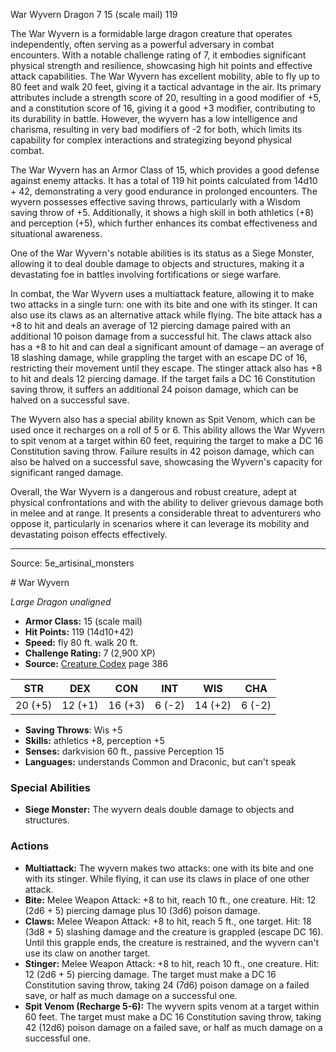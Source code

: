 <MonsterName/>War Wyvern</MonsterName>
<CreatureType/>Dragon</CreatureType>
<CR/>7</CR>
<AC/>15 (scale mail)</AC>
<HP/>119</HP>
<summary>The War Wyvern is a formidable large dragon creature that operates independently, often serving as a powerful adversary in combat encounters. With a notable challenge rating of 7, it embodies significant physical strength and resilience, showcasing high hit points and effective attack capabilities. The War Wyvern has excellent mobility, able to fly up to 80 feet and walk 20 feet, giving it a tactical advantage in the air. Its primary attributes include a strength score of 20, resulting in a good modifier of +5, and a constitution score of 16, giving it a good +3 modifier, contributing to its durability in battle. However, the wyvern has a low intelligence and charisma, resulting in very bad modifiers of -2 for both, which limits its capability for complex interactions and strategizing beyond physical combat. </summary>

<detail>

The War Wyvern has an Armor Class of 15, which provides a good defense against enemy attacks. It has a total of 119 hit points calculated from 14d10 + 42, demonstrating a very good endurance in prolonged encounters. The wyvern possesses effective saving throws, particularly with a Wisdom saving throw of +5. Additionally, it shows a high skill in both athletics (+8) and perception (+5), which further enhances its combat effectiveness and situational awareness.

One of the War Wyvern's notable abilities is its status as a Siege Monster, allowing it to deal double damage to objects and structures, making it a devastating foe in battles involving fortifications or siege warfare.

In combat, the War Wyvern uses a multiattack feature, allowing it to make two attacks in a single turn: one with its bite and one with its stinger. It can also use its claws as an alternative attack while flying. The bite attack has a +8 to hit and deals an average of 12 piercing damage paired with an additional 10 poison damage from a successful hit. The claws attack also has a +8 to hit and can deal a significant amount of damage – an average of 18 slashing damage, while grappling the target with an escape DC of 16, restricting their movement until they escape. The stinger attack also has +8 to hit and deals 12 piercing damage. If the target fails a DC 16 Constitution saving throw, it suffers an additional 24 poison damage, which can be halved on a successful save.

The Wyvern also has a special ability known as Spit Venom, which can be used once it recharges on a roll of 5 or 6. This ability allows the War Wyvern to spit venom at a target within 60 feet, requiring the target to make a DC 16 Constitution saving throw. Failure results in 42 poison damage, which can also be halved on a successful save, showcasing the Wyvern's capacity for significant ranged damage.

Overall, the War Wyvern is a dangerous and robust creature, adept at physical confrontations and with the ability to deliver grievous damage both in melee and at range. It presents a considerable threat to adventurers who oppose it, particularly in scenarios where it can leverage its mobility and devastating poison effects effectively.</detail>



---

Source: 5e_artisinal_monsters

<statblock>
# War Wyvern

*Large* *Dragon* *unaligned*

- **Armor Class:** 15 (scale mail)
- **Hit Points:** 119 (14d10+42)
- **Speed:** fly 80 ft. walk 20 ft.
- **Challenge Rating:** 7 (2,900 XP)
- **Source:** [Creature Codex](https://koboldpress.com/kpstore/product/creature-codex-for-5th-edition-dnd) page 386

| STR | DEX | CON | INT | WIS | CHA |
| --- | --- | --- | --- | --- | --- |
| 20 (+5) | 12 (+1) | 16 (+3) | 6 (-2) | 14 (+2) | 6 (-2) |

- **Saving Throws**: Wis +5
- **Skills:** athletics +8, perception +5
- **Senses:** darkvision 60 ft., passive Perception 15
- **Languages:** understands Common and Draconic, but can't speak

### Special Abilities

- **Siege Monster:** The wyvern deals double damage to objects and structures.

### Actions

- **Multiattack:** The wyvern makes two attacks: one with its bite and one with its stinger. While flying, it can use its claws in place of one other attack.
- **Bite:** Melee Weapon Attack: +8 to hit, reach 10 ft., one creature. Hit: 12 (2d6 + 5) piercing damage plus 10 (3d6) poison damage.
- **Claws:** Melee Weapon Attack: +8 to hit, reach 5 ft., one target. Hit: 18 (3d8 + 5) slashing damage and the creature is grappled (escape DC 16). Until this grapple ends, the creature is restrained, and the wyvern can't use its claw on another target.
- **Stinger:** Melee Weapon Attack: +8 to hit, reach 10 ft., one creature. Hit: 12 (2d6 + 5) piercing damage. The target must make a DC 16 Constitution saving throw, taking 24 (7d6) poison damage on a failed save, or half as much damage on a successful one.
- **Spit Venom (Recharge 5-6):** The wyvern spits venom at a target within 60 feet. The target must make a DC 16 Constitution saving throw, taking 42 (12d6) poison damage on a failed save, or half as much damage on a successful one.


</statblock>


